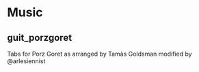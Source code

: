 # Music

## guit_porzgoret
Tabs for Porz Goret as arranged by Tamàs Goldsman modified by @arlesiennist
